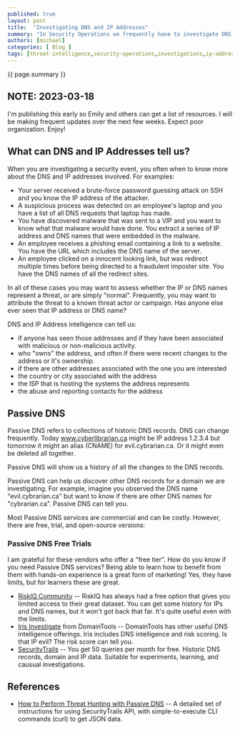 ```yaml
---
published: true
layout: post
title:  "Investigating DNS and IP Addresses"
summary: "In Security Operations we frequently have to investigate DNS and IP addresses to determine if they are known threat or to attribute them to some activity or owner. This article contains a list of free, trial, or open-source resources for performing address analysis."
authors: [michael]
categories: [ Blog ]
tags: [threat-intelligence,security-operations,investigations,ip-address,dns]
---
```

{{ page.summary }}

## NOTE: 2023-03-18

I'm publishing this early so Emily and others can get a list of resources. I will be making frequent updates over the next few weeks. Expect poor organization. Enjoy!

## What can DNS and IP Addresses tell us?

When you are investigating a security event, you often when to know more about the DNS and IP addresses involved. For examples:
- Your server received a brute-force password guessing attack on SSH and you know the IP address of the attacker.
- A suspicious process was detected on an employee's laptop and you have a list of all DNS requests that laptop has made.
- You have discovered malware that was sent to a VIP and you want to know what that malware would have done. You extract a series of IP address and DNS names that were embedded in the malware.
- An employee receives a phishing email containing a link to a website. You have the URL which includes the DNS name of the server.
- An employee clicked on a innocent looking link, but was redirect multiple times before being directed to a fraudulent imposter site. You have the DNS names of all the redirect sites.

In all of these cases you may want to assess whether the IP or DNS names represent a threat, or are simply "normal". Frequently, you may want to attribute the threat to a known threat actor or campaign. Has anyone else ever seen that IP address or DNS name?

DNS and IP Address intelligence can tell us:
- if anyone has seen those addresses and if they have been associated with malicious or non-malicious activity.
- who "owns" the address, and often if there were recent changes to the address or it's ownership.
- if there are other addresses associated with the one you are interested
- the country or city associated with the address
- the ISP that is hosting the systems the address represents
- the abuse and reporting contacts for the address

## Passive DNS

Passive DNS refers to collections of historic DNS records. DNS can change frequently. Today www.cyberlibrarian.ca might be IP address 1.2.3.4 but tomorrow it might an alias (CNAME) for evil.cybrarian.ca. Or it might even be deleted all together.

Passive DNS will show us a history of all the changes to the DNS records. 

Passive DNS can help us discover other DNS records for a domain we are investigating. For example, imagine you observed the DNS name "evil.cybrarian.ca" but want to know if there are other DNS names for "cybrarian.ca". Passive DNS can tell you.

Most Passive DNS services are commercial and can be costly. However, there are free, trial, and open-source versions:

### Passive DNS Free Trials
I am grateful for these vendors who offer a "free tier". How do you know if you need Passive DNS services? Being able to learn how to benefit from them with hands-on experience is a great form of marketing! Yes, they have limits, but for learners these are great.

- [RiskIQ Community](https://community.riskiq.com/login)
-- RiskIQ has always had a free option that gives you limited access to their great dataset. You can get some history for IPs and DNS names, but it won't got back that far. It's quite useful even with the limits. 
- [Iris Investigate](https://www.domaintools.com/products/platform/iris-investigate/) from DomainTools
-- DomainTools has other useful DNS intelligence offerings. Iris includes DNS intelligence and risk scoring. Is that IP evil? The risk score can tell you. 
- [SecurityTrails](https://securitytrails.com/)
-- You get 50 queries per month for free. Historic DNS records, domain and IP data. Suitable for experiments, learning, and causual investigations.


## References

- [How to Perform Threat Hunting with Passive DNS](https://securitytrails.com/blog/threat-hunting-using-passive-dns)
-- A detailed set of instructions for using SecurityTrails API, with simple-to-execute CLI commands (curl) to get JSON data.
